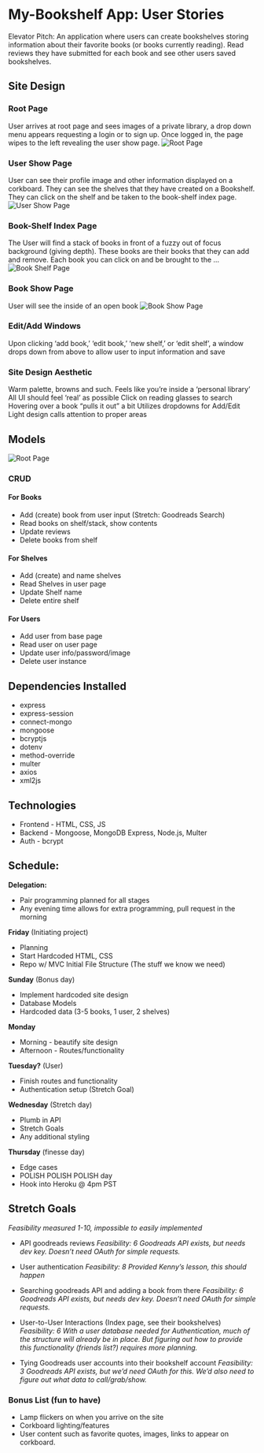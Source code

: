 # My-Bookshelf App: User Stories
Elevator Pitch: An application where users can create bookshelves storing information about their favorite books (or books currently reading).  Read reviews they have submitted for each book and see other users saved bookshelves. 

## Site Design
### Root Page
User arrives at root page and sees images of a private library, a drop down menu appears requesting a login or to sign up.  Once logged in, the page wipes to the left revealing the user show page.
![Root Page](./public/images/MainIndexPage.jpg)

### User Show Page
User can see their profile image and other information displayed on a corkboard.  They can see the shelves that they have created on a Bookshelf.  They can click on the shelf and be taken to the book-shelf index page.
![User Show Page](./public/images/UserShowPage.jpg)

### Book-Shelf Index Page
The User will find a stack of books in front of a fuzzy out of focus background (giving depth).  These books are their books that they can add and remove.  Each book you can click on and be brought to the ...
![Book Shelf Page](./public/images/BookShelfIndexPage.jpg) 

### Book Show Page
User will see the inside of an open book
![Book Show Page](./public/images/BookShowPage.jpg) 

### Edit/Add Windows
Upon clicking ‘add book,’ ‘edit book,’ ‘new shelf,’ or ‘edit shelf’, a window drops down from above to allow user to input information and save
### Site Design Aesthetic
Warm palette, browns and such.
Feels like you’re inside a ‘personal library’
All UI should feel ‘real’ as possible
Click on reading glasses to search
Hovering over a book “pulls it out” a bit
Utilizes dropdowns for Add/Edit
Light design calls attention to proper areas

## Models
![Root Page](./public/images/ERDv2.jpeg)
### CRUD
#### For Books
* Add (create) book from user input (Stretch: Goodreads Search)
* Read books on shelf/stack, show contents
* Update reviews
* Delete books from shelf
#### For Shelves
* Add (create) and name shelves
* Read Shelves in user page
* Update Shelf name
* Delete entire shelf
#### For Users
* Add user from base page
* Read user on user page
* Update user info/password/image
* Delete user instance

## Dependencies Installed
* express
* express-session
* connect-mongo
* mongoose
* bcryptjs
* dotenv
* method-override
* multer
* axios
* xml2js

## Technologies
* Frontend - HTML, CSS, JS
* Backend - Mongoose, MongoDB Express, Node.js, Multer
* Auth - bcrypt


## Schedule:
**Delegation:**
* Pair programming planned for all stages
* Any evening time allows for extra programming, pull request in the morning

**Friday** (Initiating project)
* Planning
* Start Hardcoded HTML, CSS
* Repo w/ MVC Initial File Structure (The stuff we know we need)

**Sunday** (Bonus day)
* Implement hardcoded site design
* Database Models
* Hardcoded data (3-5 books, 1 user, 2 shelves)

**Monday**
* Morning - beautify site design
* Afternoon - Routes/functionality

**Tuesday?** (User)
* Finish routes and functionality
* Authentication setup (Stretch Goal)

**Wednesday** (Stretch day)
* Plumb in API
* Stretch Goals
* Any additional styling

**Thursday** (finesse day)
* Edge cases
* POLISH POLISH POLISH day
* Hook into Heroku @ 4pm PST

## Stretch Goals
*Feasibility measured 1-10, impossible to easily implemented*

* API goodreads reviews
*Feasibility: 6 Goodreads API exists, but needs dev key. Doesn’t need OAuth for simple requests.*

* User authentication
*Feasibility: 8 Provided Kenny’s lesson, this should happen*

* Searching goodreads API and adding a book from there
*Feasibility: 6 Goodreads API exists, but needs dev key. Doesn’t need OAuth for simple requests.*

* User-to-User Interactions (Index page, see their bookshelves)
*Feasibility: 6 With a user database needed for Authentication, much of the structure will already be in place. But figuring out how to provide this functionality (friends list?) requires more planning.*

* Tying Goodreads user accounts into their bookshelf account
*Feasibility: 3 Goodreads API exists, but we’d need OAuth for this. We’d also need to figure out what data to call/grab/show.*

### Bonus List (fun to have)
* Lamp flickers on when you arrive on the site
* Corkboard lighting/features
* User content such as favorite quotes, images, links to appear on corkboard.
